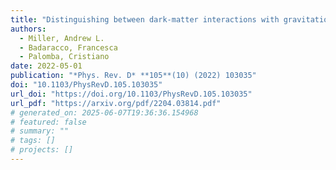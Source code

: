 ```yaml
---
title: "Distinguishing between dark-matter interactions with gravitational-wave detectors"
authors:
  - Miller, Andrew L.
  - Badaracco, Francesca
  - Palomba, Cristiano
date: 2022-05-01
publication: "*Phys. Rev. D* **105**(10) (2022) 103035"
doi: "10.1103/PhysRevD.105.103035"
url_doi: "https://doi.org/10.1103/PhysRevD.105.103035"
url_pdf: "https://arxiv.org/pdf/2204.03814.pdf"
# generated_on: 2025-06-07T19:36:36.154968
# featured: false
# summary: ""
# tags: []
# projects: []
---
```

